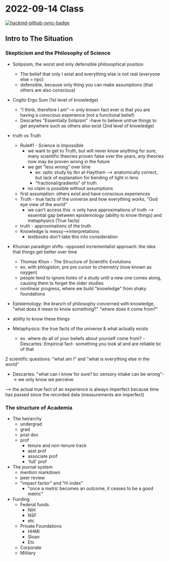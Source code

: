 # 2022-09-14 Class

[![hackmd-github-sync-badge](https://hackmd.io/ZIqQSjAGRVi95Jap4cIcwA/badge)](https://hackmd.io/ZIqQSjAGRVi95Jap4cIcwA)


## Intro to The Situation

### Skepticism and the Philosophy of Science

- Solipsism, the worst and only defensible philosophical position
    - The belief that only I exist and everything else is not real (everyone else = npc)
    - defensible, because only thing you can make assumptions (that others are also conscious)
- Cogito Ergo Sum (1st level of knowledge)
    - "I think, therefore I am"--> only known fact ever is that you are having a conscious experience (not a functional belief)
    - Descartes
    "Essentially Solipism"
    -have to believe untrue things to get anywhere such as others also exist (2nd level of knowledge)
- truth vs Truth
    - Rule#1 - Science is impossible
        - we want to get to Truth, but will never know anything for sure, many scientific theories proven false over the years, any theories now may be proven wrong in the future
        - we get "less wrong" over time
            - ex: optic study by Ibn al-Haytham --> anatomically correct, but lack of explanation for bending of light in lens
            - "fractional/gradients" of truth 
        - no claim is possible without assumptions
    - first assumption: others exist and have conscious experiences
    - Truth - true facts of the universe and how everything works, "God eye view of the world"
        - we can't access this -> only have approximations of truth --> essential gap between epistemology (ability to know things) and metaphysics (True facts)
    - truth - approximations of the truth
    - Knowledge is messy-->interpretations
        - textbooks don't take this into consideration
- Khunian paradigm shifts
    -opposed incrementalist approach: the idea that things get better over time
    - Thomas Khun - The Structure of Scientific Evolutions
    - ex. with phlogiston, pre pre cursor to chemistry (now known as oxygen) 
    - people tend to ignore holes of a study until a new one comes along, causing them to forget the older studies
    - nonlinear progress, where we build "knowledge" from shaky foundations

- Epistemology: the branch of philosophy concerned with knowledge, "what does it mean to know something?" "where does it come from?"
- ability to know these things

- Metaphysics: the true facts of the universe & what actually exists
    - ex. where do all of your beliefs about yourself come from?
-Descartes: Empirical fact- something you look at and are reliable bc of that

2 scientific questions: "what am I" and "what is everything else in the world"
- Descartes: "what can I know for sure? bc sensory intake can be wrong"--> we only know we perceive


--> the actual true fact of an experience is always imperfect because time has passed since the recorded data (measurements are imperfect)
### The structure of Academia
- The heirarchy
    - undergrad
    - grad
    - post doc
    - prof
        - tenure and non-tenure track
        - asst prof
        - associate prof
        - 'full' prof
- The journal system 
    - mention markdown
    - peer review
    - "impact factor" and "H-index"
        - "once a metric becomes an outcome, it ceases to be a good metric"
- Funding
    - Federal funds
        - NIH
        - NSF
        - etc
    - Private Foundations
        - HHMI
        - Sloan
        - Etc
    - Corporate
    - Military
